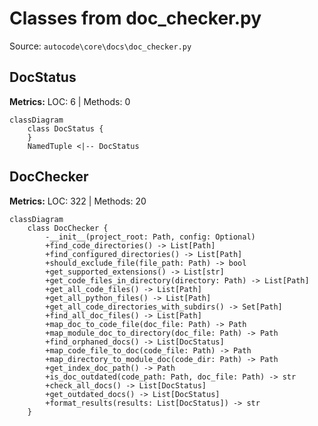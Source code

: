 # Classes from doc_checker.py

Source: `autocode\core\docs\doc_checker.py`

## DocStatus

**Metrics:** LOC: 6 | Methods: 0

```mermaid
classDiagram
    class DocStatus {
    }
    NamedTuple <|-- DocStatus

```

## DocChecker

**Metrics:** LOC: 322 | Methods: 20

```mermaid
classDiagram
    class DocChecker {
        -__init__(project_root: Path, config: Optional)
        +find_code_directories() -> List[Path]
        +find_configured_directories() -> List[Path]
        +should_exclude_file(file_path: Path) -> bool
        +get_supported_extensions() -> List[str]
        +get_code_files_in_directory(directory: Path) -> List[Path]
        +get_all_code_files() -> List[Path]
        +get_all_python_files() -> List[Path]
        +get_all_code_directories_with_subdirs() -> Set[Path]
        +find_all_doc_files() -> List[Path]
        +map_doc_to_code_file(doc_file: Path) -> Path
        +map_module_doc_to_directory(doc_file: Path) -> Path
        +find_orphaned_docs() -> List[DocStatus]
        +map_code_file_to_doc(code_file: Path) -> Path
        +map_directory_to_module_doc(code_dir: Path) -> Path
        +get_index_doc_path() -> Path
        +is_doc_outdated(code_path: Path, doc_file: Path) -> str
        +check_all_docs() -> List[DocStatus]
        +get_outdated_docs() -> List[DocStatus]
        +format_results(results: List[DocStatus]) -> str
    }

```

